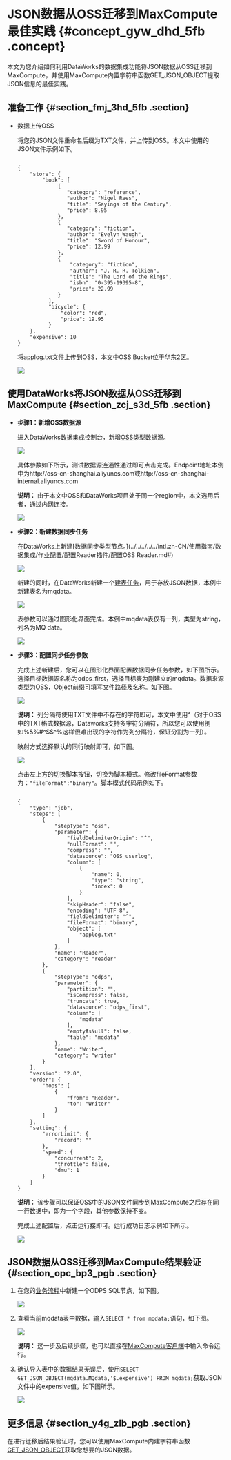 # JSON数据从OSS迁移到MaxCompute最佳实践 {#concept_gyw_dhd_5fb .concept}

本文为您介绍如何利用DataWorks的数据集成功能将JSON数据从OSS迁移到MaxCompute，并使用MaxCompute内置字符串函数GET\_JSON\_OBJECT提取JSON信息的最佳实践。

## 准备工作 {#section_fmj_3hd_5fb .section}

-   数据上传OSS

    将您的JSON文件重命名后缀为TXT文件，并上传到OSS。本文中使用的JSON文件示例如下。

    ```
    
    {
        "store": {
            "book": [
                 {
                    "category": "reference",
                    "author": "Nigel Rees",
                    "title": "Sayings of the Century",
                    "price": 8.95
                 },
                 {
                    "category": "fiction",
                    "author": "Evelyn Waugh",
                    "title": "Sword of Honour",
                    "price": 12.99
                 },
                 {
                     "category": "fiction",
                     "author": "J. R. R. Tolkien",
                     "title": "The Lord of the Rings",
                     "isbn": "0-395-19395-8",
                     "price": 22.99
                 }
              ],
              "bicycle": {
                  "color": "red",
                  "price": 19.95
              }
        },
        "expensive": 10
    }
    ```

    将applog.txt文件上传到OSS，本文中OSS Bucket位于华东2区。

    ![](http://static-aliyun-doc.oss-cn-hangzhou.aliyuncs.com/assets/img/62284/155109384031516_zh-CN.png)


## 使用DataWorks将JSON数据从OSS迁移到MaxCompute {#section_zcj_s3d_5fb .section}

-   **步骤1：新增OSS数据源**

    进入DataWorks[数据集成](../../../../../intl.zh-CN/使用指南/数据集成/数据集成简介/数据集成概述.md#)控制台，新增[OSS类型数据源](../../../../../intl.zh-CN/使用指南/数据集成/数据源配置/配置OSS数据源.md#)。

    ![](http://static-aliyun-doc.oss-cn-hangzhou.aliyuncs.com/assets/img/62284/155109384031532_zh-CN.png)

    具体参数如下所示，测试数据源连通性通过即可点击完成。Endpoint地址本例中为http://oss-cn-shanghai.aliyuncs.com或http://oss-cn-shanghai-internal.aliyuncs.com

    **说明：** 由于本文中OSS和DataWorks项目处于同一个region中，本文选用后者，通过内网连接。

    ![](http://static-aliyun-doc.oss-cn-hangzhou.aliyuncs.com/assets/img/62284/155109384031536_zh-CN.png)

-   **步骤2：新建数据同步任务**

    在DataWorks上新建[数据同步类型节点。](../../../../../intl.zh-CN/使用指南/数据集成/作业配置/配置Reader插件/配置OSS Reader.md#)

    ![](http://static-aliyun-doc.oss-cn-hangzhou.aliyuncs.com/assets/img/62284/155109384031543_zh-CN.png)

    新建的同时，在DataWorks新建一个[建表任务](../../../../../intl.zh-CN/使用指南/数据开发/表管理.md#)，用于存放JSON数据，本例中新建表名为mqdata。

    ![](http://static-aliyun-doc.oss-cn-hangzhou.aliyuncs.com/assets/img/62284/155109384031544_zh-CN.png)

    表参数可以通过图形化界面完成。本例中mqdata表仅有一列，类型为string，列名为MQ data。

    ![](http://static-aliyun-doc.oss-cn-hangzhou.aliyuncs.com/assets/img/62284/155109384031545_zh-CN.png)

-   **步骤3：配置同步任务参数**

    完成上述新建后，您可以在图形化界面配置数据同步任务参数，如下图所示。选择目标数据源名称为odps\_first，选择目标表为刚建立的mqdata。数据来源类型为OSS，Object前缀可填写文件路径及名称。如下图。

    ![](http://static-aliyun-doc.oss-cn-hangzhou.aliyuncs.com/assets/img/62284/155109384031546_zh-CN.png)

    **说明：** 列分隔符使用TXT文件中不存在的字符即可，本文中使用^（对于OSS中的TXT格式数据源，Dataworks支持多字符分隔符，所以您可以使用例如%&%\#^$$^%这样很难出现的字符作为列分隔符，保证分割为一列）。

    映射方式选择默认的同行映射即可，如下图。

    ![](http://static-aliyun-doc.oss-cn-hangzhou.aliyuncs.com/assets/img/62284/155109384031548_zh-CN.png)

    点击左上方的切换脚本按钮，切换为脚本模式。修改fileFormat参数为：`"fileFormat":"binary"`。脚本模式代码示例如下。

    ```
    
    {
        "type": "job",
        "steps": [
            {
                "stepType": "oss",
                "parameter": {
                    "fieldDelimiterOrigin": "^",
                    "nullFormat": "",
                    "compress": "",
                    "datasource": "OSS_userlog",
                    "column": [
                        {
                            "name": 0,
                            "type": "string",
                            "index": 0
                        }
                    ],
                    "skipHeader": "false",
                    "encoding": "UTF-8",
                    "fieldDelimiter": "^",
                    "fileFormat": "binary",
                    "object": [
                        "applog.txt"
                    ]
                },
                "name": "Reader",
                "category": "reader"
            },
            {
                "stepType": "odps",
                "parameter": {
                    "partition": "",
                    "isCompress": false,
                    "truncate": true,
                    "datasource": "odps_first",
                    "column": [
                        "mqdata"
                    ],
                    "emptyAsNull": false,
                    "table": "mqdata"
                },
                "name": "Writer",
                "category": "writer"
            }
        ],
        "version": "2.0",
        "order": {
            "hops": [
                {
                    "from": "Reader",
                    "to": "Writer"
                }
            ]
        },
        "setting": {
            "errorLimit": {
                "record": ""
            },
            "speed": {
                "concurrent": 2,
                "throttle": false,
                "dmu": 1
            }
        }
    }
    ```

    **说明：** 该步骤可以保证OSS中的JSON文件同步到MaxCompute之后存在同一行数据中，即为一个字段，其他参数保持不变。

    完成上述配置后，点击运行接即可。运行成功日志示例如下所示。

    ![](http://static-aliyun-doc.oss-cn-hangzhou.aliyuncs.com/assets/img/62284/155109384031550_zh-CN.png)


## JSON数据从OSS迁移到MaxCompute结果验证 {#section_opc_bp3_pgb .section}

1.  在您的[业务流程](../../../../../intl.zh-CN/使用指南/数据开发/业务流程/业务流程介绍.md#)中新建一个ODPS SQL节点，如下图。

    ![](http://static-aliyun-doc.oss-cn-hangzhou.aliyuncs.com/assets/img/62284/155109384031551_zh-CN.png)

2.  查看当前mqdata表中数据，输入`SELECT * from mqdata;`语句，如下图。

    ![](http://static-aliyun-doc.oss-cn-hangzhou.aliyuncs.com/assets/img/62284/155109384031552_zh-CN.png)

    **说明：** 这一步及后续步骤，也可以直接在[MaxCompute客户端](../../../../../intl.zh-CN/工具及下载/客户端.md#)中输入命令运行。

3.  确认导入表中的数据结果无误后，使用`SELECT GET_JSON_OBJECT(mqdata.MQdata,'$.expensive') FROM mqdata;`获取JSON文件中的expensive值，如下图所示。

    ![](http://static-aliyun-doc.oss-cn-hangzhou.aliyuncs.com/assets/img/62284/155109384031553_zh-CN.png)


## 更多信息 {#section_y4g_zlb_pgb .section}

在进行迁移后结果验证时，您可以使用MaxCompute内建字符串函数[GET\_JSON\_OBJECT](../../../../../intl.zh-CN/用户指南/SQL/内建函数/字符串函数.md#section_cdt_gxz_vdb)获取您想要的JSON数据。

